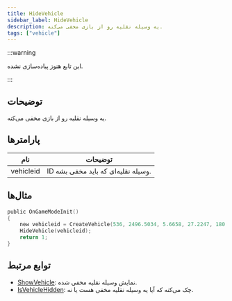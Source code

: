 ```yaml
---
title: HideVehicle
sidebar_label: HideVehicle
description: یه وسیله نقلیه رو از بازی مخفی می‌کنه.
tags: ["vehicle"]
---
```


<VersionWarn version='omp v1.1.0.2612' />

:::warning

این تابع هنوز پیاده‌سازی نشده.

:::

## توضیحات

یه وسیله نقلیه رو از بازی مخفی می‌کنه.

## پارامترها

| نام       | توضیحات                                 |
|-----------|----------------------------------------|
| vehicleid | ID وسیله نقلیه‌ای که باید مخفی بشه.     |

## مثال‌ها

```c
public OnGameModeInit()
{
    new vehicleid = CreateVehicle(536, 2496.5034, 5.6658, 27.2247, 180.0000, -1, -1, 60);
    HideVehicle(vehicleid);
    return 1;
}
```

## توابع مرتبط

- [ShowVehicle](ShowVehicle): نمایش وسیله نقلیه مخفی شده.
- [IsVehicleHidden](IsVehicleHidden): چک می‌کنه که آیا یه وسیله نقلیه مخفی هست یا نه.